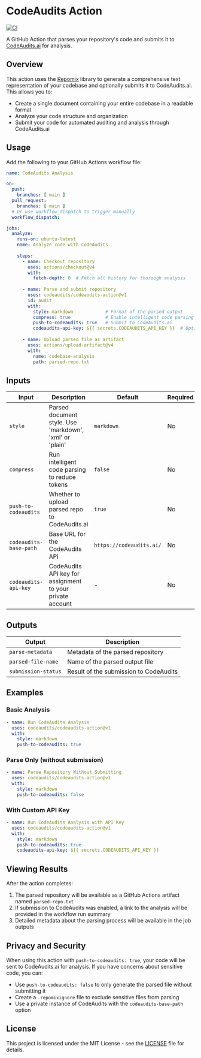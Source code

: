 # CodeAudits Action

[![CI](https://github.com/actions/hello-world-docker-action/actions/workflows/ci.yml/badge.svg)](https://github.com/actions/hello-world-docker-action/actions/workflows/ci.yml)

A GitHub Action that parses your repository's code and submits it to [CodeAudits.ai](https://codeaudits.ai/) for analysis.

## Overview

This action uses the [Repomix](https://github.com/githubnext/repomix) library to generate a comprehensive text representation of your codebase and optionally submits it to CodeAudits.ai. This allows you to:

- Create a single document containing your entire codebase in a readable format
- Analyze your code structure and organization
- Submit your code for automated auditing and analysis through CodeAudits.ai

## Usage

Add the following to your GitHub Actions workflow file:

```yaml
name: CodeAudits Analysis

on:
  push:
    branches: [ main ]
  pull_request:
    branches: [ main ]
  # Or use workflow_dispatch to trigger manually
  workflow_dispatch:

jobs:
  analyze:
    runs-on: ubuntu-latest
    name: Analyze code with CodeAudits
    
    steps:
      - name: Checkout repository
        uses: actions/checkout@v4
        with:
          fetch-depth: 0  # Fetch all history for thorough analysis
      
      - name: Parse and submit repository
        uses: codeaudits/codeaudits-action@v1
        id: audit
        with:
          style: markdown            # Format of the parsed output
          compress: true             # Enable intelligent code parsing to reduce tokens
          push-to-codeaudits: true   # Submit to CodeAudits.ai
          codeaudits-api-key: ${{ secrets.CODEAUDITS_API_KEY }}  # Optional: For private accounts
      
      - name: Upload parsed file as artifact
        uses: actions/upload-artifact@v4
        with:
          name: codebase-analysis
          path: parsed-repo.txt
```

## Inputs

| Input | Description | Default | Required |
|-------|-------------|---------|----------|
| `style` | Parsed document style. Use 'markdown', 'xml' or 'plain' | `markdown` | No |
| `compress` | Run intelligent code parsing to reduce tokens | `false` | No |
| `push-to-codeaudits` | Whether to upload parsed repo to CodeAudits.ai | `true` | No |
| `codeaudits-base-path` | Base URL for the CodeAudits API | `https://codeaudits.ai/` | No |
| `codeaudits-api-key` | CodeAudits API key for assignment to your private account | - | No |

## Outputs

| Output | Description |
|--------|-------------|
| `parse-metadata` | Metadata of the parsed repository |
| `parsed-file-name` | Name of the parsed output file |
| `submission-status` | Result of the submission to CodeAudits |

## Examples

### Basic Analysis

```yaml
- name: Run CodeAudits Analysis
  uses: codeaudits/codeaudits-action@v1
  with:
    style: markdown
    push-to-codeaudits: true
```

### Parse Only (without submission)

```yaml
- name: Parse Repository Without Submitting
  uses: codeaudits/codeaudits-action@v1
  with:
    style: markdown
    push-to-codeaudits: false
```

### With Custom API Key

```yaml
- name: Run CodeAudits Analysis with API Key
  uses: codeaudits/codeaudits-action@v1
  with:
    style: markdown
    push-to-codeaudits: true
    codeaudits-api-key: ${{ secrets.CODEAUDITS_API_KEY }}
```

## Viewing Results

After the action completes:

1. The parsed repository will be available as a GitHub Actions artifact named `parsed-repo.txt`
2. If submission to CodeAudits was enabled, a link to the analysis will be provided in the workflow run summary
3. Detailed metadata about the parsing process will be available in the job outputs

## Privacy and Security

When using this action with `push-to-codeaudits: true`, your code will be sent to CodeAudits.ai for analysis. If you have concerns about sensitive code, you can:

- Use `push-to-codeaudits: false` to only generate the parsed file without submitting it
- Create a `.repomixignore` file to exclude sensitive files from parsing
- Use a private instance of CodeAudits with the `codeaudits-base-path` option

## License

This project is licensed under the MIT License - see the [LICENSE](LICENSE) file for details.